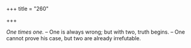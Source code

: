 +++
title = "260"

+++

*One times one.* – One is always wrong; but with two, truth begins. – One cannot prove his case, but two are already irrefutable.



